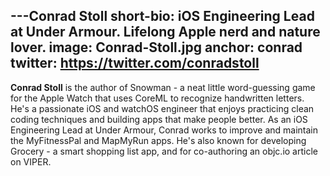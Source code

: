 ---Conrad Stoll
short-bio: iOS Engineering Lead at Under Armour. Lifelong Apple nerd and nature lover.
image: Conrad-Stoll.jpg
anchor: conrad
twitter: https://twitter.com/conradstoll
---

**Conrad Stoll** is the author of Snowman - a neat little word-guessing game for the Apple Watch that uses CoreML to recognize handwritten letters. He's a passionate iOS and watchOS engineer that enjoys practicing clean coding techniques and building apps that make people better. As an iOS Engineering Lead at Under Armour, Conrad works to improve and maintain the MyFitnessPal and MapMyRun apps. He's also known for developing Grocery - a smart shopping list app, and for co-authoring an objc.io article on VIPER.
